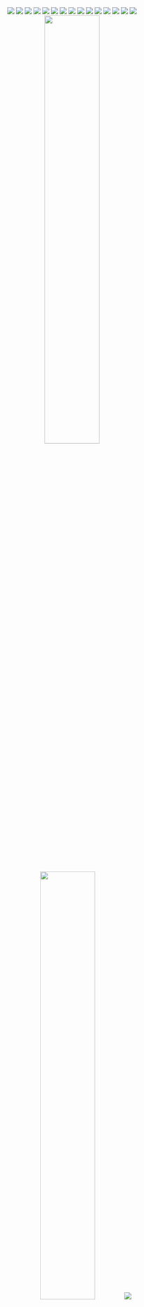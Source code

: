 <div align="center">
  <img src="https://img.shields.io/badge/Python-Informational?style=flat&logo=python&logoColor=white&color=3776AB">
  <img src="https://img.shields.io/badge/Go-Informational?style=flat&logo=go&logoColor=white&color=00ADD8">
  <img src="https://img.shields.io/badge/JavaScript-Informational?style=flat&logo=javascript&logoColor=black&color=F7DF1E">
  <img src="https://img.shields.io/badge/TypeScript-Informational?style=flat&logo=typescript&logoColor=white&color=3178C6">
  <img src="https://img.shields.io/badge/PostgreSQL-Informational?style=flat&logo=postgresql&logoColor=white&color=4169E1">
  <img src="https://img.shields.io/badge/MySQL-Informational?style=flat&logo=mysql&logoColor=white&color=4479A1">
  <img src="https://img.shields.io/badge/SQLite-Informational?style=flat&logo=sqlite&logoColor=white&color=003B57">
  <img src="https://img.shields.io/badge/Redis-Informational?style=flat&logo=redis&logoColor=white&color=DC382D">
  <img src="https://img.shields.io/badge/MongoDB-Informational?style=flat&logo=mongodb&logoColor=white&color=4DB33D">
  <img src="https://img.shields.io/badge/Django-Informational?style=flat&logo=django&logoColor=white&color=092E20">
  <img src="https://img.shields.io/badge/FastAPI-Informational?style=flat&logo=fastapi&logoColor=white&color=000000">
  <img src="https://img.shields.io/badge/Flask-Informational?style=flat&logo=flask&logoColor=white&color=000000">
  <img src="https://img.shields.io/badge/Express-Informational?style=flat&logo=express&logoColor=white&color=000000">
  <img src="https://img.shields.io/badge/Fastify-Informational?style=flat&logo=fastify&logoColor=white&color=000000">
  <img src="https://img.shields.io/badge/Gin-Informational?style=flat&logo=gin&logoColor=white&color=00ADD8">
</div>

<div align="center">
  <img height="50%" width="auto" src="https://github-readme-stats.vercel.app/api?username=bezstrok&show_icons=true&count_private=true&theme=dracula&include_all_commits=true&hide_border=true&hide=issues,contribs&rank_icon=github&number_format=short&bg_color=00000000">
  <img height="50%" width="auto" src="https://github-readme-stats.vercel.app/api/top-langs?username=bezstrok&layout=normal&hide_border=true&theme=dracula&langs_count=6&bg_color=00000000">
  <img src="https://github-readme-streak-stats.herokuapp.com?user=bezstrok&theme=dracula&hide_border=true&background=00000000">
</div>